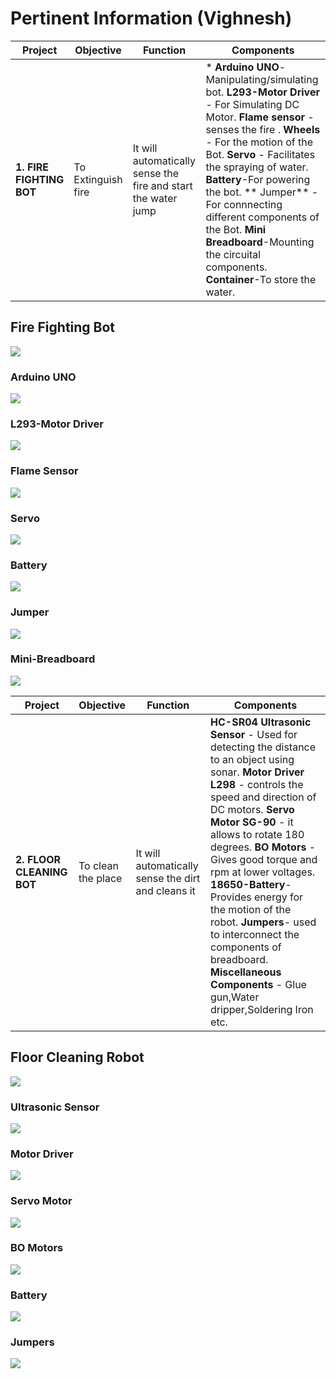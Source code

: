 # Pertinent Information (Vighnesh)
|Project|Objective|Function|Components|
|-------|---------|--------|----------|
|__**1. FIRE FIGHTING BOT**__|To Extinguish fire|It will automatically sense the fire and start the water jump|* **Arduino UNO**-Manipulating/simulating bot. **L293-Motor Driver** - For Simulating DC Motor. **Flame sensor** - senses the fire . **Wheels** - For the motion of the Bot. **Servo** - Facilitates the spraying of water. **Battery**-For powering the bot. ** Jumper** - For connnecting different components of the Bot. **Mini Breadboard**-Mounting the circuital components. **Container**-To store the water.

## Fire Fighting Bot
![](https://nevonprojects.com/wp-content/uploads/2019/01/Edited-Arduino-Based-Autonomous-Fire-Fighting-Robot-Project.jpg)

### Arduino UNO 
![](https://m.media-amazon.com/images/I/71z22cRPeeL._AC_SL1000_.jpg)

### L293-Motor Driver
![](https://cdn.shopify.com/s/files/1/0069/6513/3376/products/2_2_1.jpg?v=1556603418)

### Flame Sensor
![](https://5.imimg.com/data5/KI/SG/SY/SELLER-1833510/flame-sensor-module-500x500.JPG)

### Servo
![](https://circuitdigest.com/sites/default/files/field/image/Servo-Motor.jpg)

### Battery
![](https://www.allaboutcircuits.com/uploads/articles/alkaline.jpg)

### Jumper
![](https://5.imimg.com/data5/SELLER/Default/2020/10/NB/SG/ND/3266212/male-to-female-dupont-line-40-pin-500x500.jpg)

### Mini-Breadboard
![](https://cdn.sparkfun.com//assets/parts/8/6/2/6/12043-01.jpg)






|Project|Objective|Function|Components|
|-------|---------|--------|----------|
|**2. FLOOR CLEANING BOT**|To clean the place|It will automatically sense the dirt and cleans it|**HC-SR04 Ultrasonic Sensor** - Used for detecting the distance to an object using sonar. **Motor Driver L298** - controls the speed and direction of DC motors. **Servo Motor SG-90** - it allows to rotate 180  degrees. **BO Motors** - Gives good torque and rpm at lower voltages. **18650-Battery**-Provides energy for the motion of the robot. **Jumpers**- used to interconnect the components of breadboard. **Miscellaneous Components** - Glue gun,Water dripper,Soldering Iron etc.

## Floor Cleaning Robot 
![](https://i.pinimg.com/originals/f0/6c/8e/f06c8e49f27d7025d73566784c209d58.jpg)

### Ultrasonic Sensor
![](https://i0.wp.com/randomnerdtutorials.com/wp-content/uploads/2021/06/HC-SR04-Ultrasonic-Sensor-Module-Distance-Measurement-Component-Part-Front.jpg?resize=750%2C422&quality=100&strip=all&ssl=1)

### Motor Driver
![](https://m.media-amazon.com/images/I/71kN49AetUL._SL1000_.jpg)

### Servo Motor
![](https://cdn.shopify.com/s/files/1/0014/4313/5560/products/mmsv002.jpg?v=1637857907)

### BO Motors
![](https://sharvielectronics.com/wp-content/uploads/2020/09/100-RPM-Dual-Shaft-BO-Motor-Straight_1.jpg)

### Battery
![](https://rukminim2.flixcart.com/image/416/416/jxtakcw0/solar-battery/y/c/k/12v-7-5ah-smf-battery-solance-original-imafg2hgeashp5yr.jpeg?q=70)

### Jumpers
![](https://res.cloudinary.com/rsc/image/upload/w_1024/F7916454-01) 
